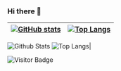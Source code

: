 ### Hi there 👋

<!--
**arcayi/arcayi** is a ✨ _special_ ✨ repository because its `README.md` (this file) appears on your GitHub profile.

Here are some ideas to get you started:

- 🔭 I’m currently working on ...
- 🌱 I’m currently learning ...
- 👯 I’m looking to collaborate on ...
- 🤔 I’m looking for help with ...
- 💬 Ask me about ...
- 📫 How to reach me: ...
- 😄 Pronouns: ...
- ⚡ Fun fact: ...
-->

|[![GitHub stats](https://arcayi.vercel.app/api?username=arcayi&count_private=true&show_icons=true&include_all_commits=true&theme=radical)](https://github.com/arcayi/github-readme-stats)|[![Top Langs](https://arcayi.vercel.app/api/top-langs/?username=arcayi&layout=compact)](https://github.com/arcayi/github-readme-stats)|
|  ----  | ----  |

![Github Stats](https://arcayi.vercel.app/api?username=arcayi&count_private=true&show_icons=true&include_all_commits=true&theme=radical)
![Top Langs](https://arcayi.vercel.app/api/top-langs/?username=arcayi&hide=TeX&layout=compact)|


![Visitor Badge](https://visitor-badge.laobi.icu/badge?page_id=arcayi.arcayi)
